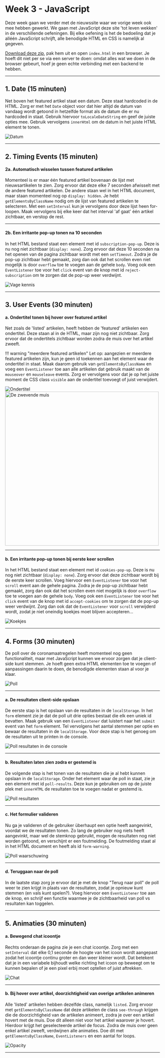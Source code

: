 # Week 3 - JavaScript

Deze week gaan we verder met de nieuwssite waar we vorige week ook mee hebben gewerkt. We gaan met JavaScript deze site 'tot leven wekken' in de verschillende oefeningen. Bij elke oefening is het de bedoeling dat je alléén JavaScript schrijft, alle benodigde HTML en CSS is namelijk al gegeven.

[Download deze zip](files/nieuwssite.zip), pak hem uit en open `index.html` in een browser. Je hoeft dit niet per se via een server te doen: omdat alles wat we doen in de browser gebeurt, hoef je geen echte verbinding met een backend te hebben.

---

## 1. Date (15 minuten)
Net boven het featured artikel staat een datum. Deze staat hardcoded in de HTML. Zorg er met het `Date` object voor dat hier altijd de datum van vandaag wordt getoond in hetzelfde format als de datum die er nu hardcoded in staat. Gebruik hiervoor `toLocaleDateString` en geef de juiste opties mee. Gebruik vervolgens `innerHtml` om de datum in het juiste HTML element te tonen.

![Datum](files/datum.PNG)

---

## 2. Timing Events (15 minuten)

#### 2a. Automatisch wisselen tussen featured artikelen
Momenteel is er maar één featured artikel bovenaan de lijst met nieuwsartikelen te zien. Zorg ervoor dat deze elke 7 seconden afwisselt met de andere featured artikelen. De andere staan wel in het HTML document, maar staan momenteel nog op `display: hidden`. Je hebt `getElementsByClassName` nodig om de lijst van featured artikelen te selecteren. Met een `setInterval` kun je vervolgens door deze lijst heen for-loopen. Maak vervolgens bij elke keer dat het interval 'af gaat' één artikel zichtbaar, en verstop de rest.

---

#### 2b. Een irritante pop-up tonen na 10 seconden
In het HTML bestand staat een element met id `subscription-pop-up`. Deze is nu nog niet zichtbaar (`display: none`). Zorg ervoor dat deze 10 seconden na het openen van de pagina zichtbaar wordt met een `setTimeout`. Zodra je de pop-up zichtbaar hebt gemaakt, zorg dan ook dat het scrollen even niet mogelijk is door `overflow` toe te voegen aan de gehele `body`. Voeg ook een `EventListener` toe voor het `click` event van de knop met id `reject-subscription` om te zorgen dat de pop-up weer verdwijnt.

![Vage kennis](files/vage-kennis.PNG)

---

## 3. User Events (30 minuten)

#### a. Ondertitel tonen bij hover over featured artikel
Net zoals de 'listed' artikelen, heeft hebben de 'featured' artikelen een ondertitel. Deze staan al in de HTML, maar zijn nog niet zichtbaar. Zorg ervoor dat de ondertitels zichtbaar worden zodra de muis over het artikel zweeft. 

!!! warning "meerdere featured artikelen"
    Let op: aangezien er meerdere featured artikelen zijn, kun je geen id toekennen aan het element waar de ondertitel in staat. Maak daarom gebruik van `getElementsByClassName` en voeg een `EventListener` toe aan alle artikelen dat gebruik maakt van de `mouseover` en `mouseleave` events. Zorg er vervolgens voor dat je op het juiste moment de CSS class `visible` aan de ondertitel toevoegt of juist verwijdert.

![Ondertitel](files/week3-ondertitel.png) <img src="files/zwevende-muis.PNG" alt="De zwevende muis" width="500">

---

#### b. Een irritante pop-up tonen bij eerste keer scrollen
In het HTML bestand staat een element met id `cookies-pop-up`. Deze is nu nog niet zichtbaar (`display: none`). Zorg ervoor dat deze zichtbaar wordt bij de eerste keer scrollen. Voeg hiervoor een `EventListener` toe voor het `scroll` event aan de gehele pagina. Zodra je de pop-up zichtbaar hebt gemaakt, zorg dan ook dat het scrollen even niet mogelijk is door `overflow` toe te voegen aan de gehele `body`. Voeg ook een `EventListener` toe voor het `click` event van de knop met id `accept-cookies` om te zorgen dat de pop-up weer verdwijnt. Zorg dan ook dat de `EventListener` voor `scroll` verwijderd wordt, zodat je niet oneindig koekjes moet blijven accepteren...

![Koekjes](files/koekjes.png)

---

## 4. Forms (30 minuten)
De poll over de coronamaatregelen heeft momenteel nog geen functionaliteit, maar met JavaScript kunnen we ervoor zorgen dat je client-side kunt stemmen. Je hoeft geen extra HTML elementen toe te voegen of aanpassingen daarin te doen, de benodigde elementen staan al voor je klaar.

![Poll](files/week3-poll.PNG)

---

#### a. De resultaten client-side opslaan
De eerste stap is het opslaan van de resultaten in de `localStorage`. In het `form` element zie je dat de poll uit drie opties bestaat die elk een uniek id bevatten. Maak gebruik van een `EventListener` dat luistert naar het `submit` event van het `form` element. Tel vervolgens het aantal stemmen per optie en bewaar de resultaten in de `localStorage`. Voor deze stap is het genoeg om de resultaten uit te printen in de console. 

![Poll resultaten in de console](files/week3-poll-resultaten-console.PNG)

---

#### b. Resultaten laten zien zodra er gestemd is
De volgende stap is het tonen van de resultaten die je al hebt kunnen opslaan in de `localStorage`. Onder het element waar de poll in staat, zie je een element met id `poll-results`. Deze kun je gebruiken om op de juiste plek met `innerHTML` de resultaten toe te voegen nadat er gestemd is. 

![Poll resultaten](files/week3-poll-resultaten.PNG)

---

#### c. Het formulier valideren
Nu ga je valideren of de gebruiker überhaupt een optie heeft aangevinkt, voordat we de resultaten tonen. Zo lang de gebruiker nog niets heeft aangevinkt, maar wel de stemknop gebruikt, mogen de resultaten nog niet worden getoond, en verschijnt er een foutmelding. De foutmelding staat al in het HTML document en heeft als id `form-warning`. 

![Poll waarschuwing](files/poll-warning.PNG)

---

#### d. Teruggaan naar de poll
In de laatste stap zorg je ervoor dat je met de knop "Terug naar poll" de poll weer te zien krijgt in plaats van de resultaten, zodat je opnieuw kunt stemmen (en vals kunt spelen?). Voeg hiervoor een `EventListener` toe aan de knop, en schrijf een functie waarmee je de zichtbaarheid van poll vs resultaten kan toggelen.

---

## 5. Animaties (30 minuten)

#### a. Bewegend chat icoontje
Rechts onderaan de pagina zie je een chat icoontje. Zorg met een `setInterval` dat elke 0,1 seconde de hoogte van het icoon wordt aangepast zodat het icoontje continu groter en dan weer kleiner wordt. Dat betekent dat je in een variabele bijhoudt welke richting het icoon op beweegt om te kunnen bepalen of je een pixel erbij moet optellen of juist aftrekken.

![Chat](files/chat.PNG)

---

#### b. Bij hover over artikel, doorzichtigheid van overige artikelen animeren
Alle 'listed' artikelen hebben dezelfde class, namelijk `listed`. Zorg ervoor met `getElementsByClassName` dat deze artikelen de class `see-through` krijgen die de doorzichtigheid van de artikelen animeert, zodra je over een artikel hovert met de muis. Doe dit alleen niet voor het artikel waarover je hovert. Hierdoor krijgt het geselecteerde artikel de focus. Zodra de muis over geen enkel artikel zweeft, verdwijnen alle animaties. Doe dit met `getElementsByClassName`, `EventListeners` en een aantal for loops.

![Opacity](files/opacity.png)

---
